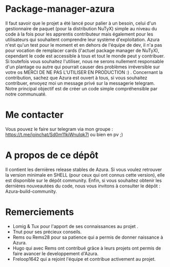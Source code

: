 # Package-manager-azura

Il faut savoir que le projet a été lancé pour palier à un besoin, celui d'un gestionnaire de paquet (pour la distribution NuTyX) simple au niveau du code à la fois pour les apprentis contributeur mais également pour les utilisateurs qui souhaitent comprendre leur système d'exploitation. Azura n'est qu'un test pour le moment et en dehors de l'équipe de dev, il n'a pas pour vocation de remplacer cards (l'actuel package manager de NuTyX), cependant le code est accessible à tous et tout le monde peut y contribuer. Si toutefois vous souhaitez l'utiliser, nous ne serons nullement responsable d'un plantage ou autre qui pourrait causer des problèmes irréversible sur votre os MERCI DE NE PAS L'UTILISER EN PRODUCTION :) . Concernant la contribution, sachez que Azura est ouvert à tous, si vous souhaitez contribuer, envoyez moi un message privé sur la messagerie telegram. Notre principal objectif est de créer un code simple compréhensible par notre communuaté.

# Me contacter

Vous pouvez le faire sur telegram via mon groupe : https://t.me/joinchat/Sd0m11kiWnuIqk7l ou bien en pv ;)

# A propos de ce dépôt
Il contient les dernières release stables de Azura. Si vous voulez retrouver la version minimale en SHELL (pour ceux qui ont connus cette version), elle est disponible sur le dépôt community. Enfin, si vous souhaitez obtenir les dernières nouveautées du code, nous vous invitons à consulter le dépôt : Azura-build-community.

# Remerciements 

- Lomig & Tux pour l'apport de ses connaissances au projet .
- Tnut pour ses précieux conseils.
- Rems ou Rems28 pour sa patience qui a permis de donner naissance à Azura.
- Hugo qui avec Rems ont contribué grâce à leurs projets ont permis de faire avancer le developpement d'Azura.
- Freloop1642 qui a rejoint l'équipe et contribue activement au projet.
